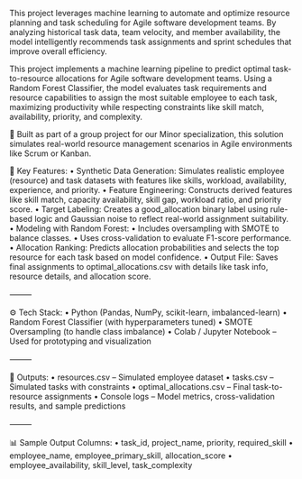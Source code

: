 This project leverages machine learning to automate and optimize resource planning and task scheduling for Agile software development teams. By analyzing historical task data, team velocity, and member availability, the model intelligently recommends task assignments and sprint schedules that improve overall efficiency.

This project implements a machine learning pipeline to predict optimal task-to-resource allocations for Agile software development teams. Using a Random Forest Classifier, the model evaluates task requirements and resource capabilities to assign the most suitable employee to each task, maximizing productivity while respecting constraints like skill match, availability, priority, and complexity.

📂 Built as part of a group project for our Minor specialization, this solution simulates real-world resource management scenarios in Agile environments like Scrum or Kanban.



🎯 Key Features:
	•	Synthetic Data Generation: Simulates realistic employee (resource) and task datasets with features like skills, workload, availability, experience, and priority.
	•	Feature Engineering: Constructs derived features like skill match, capacity availability, skill gap, workload ratio, and priority score.
	•	Target Labeling: Creates a good_allocation binary label using rule-based logic and Gaussian noise to reflect real-world assignment suitability.
	•	Modeling with Random Forest:
	•	Includes oversampling with SMOTE to balance classes.
	•	Uses cross-validation to evaluate F1-score performance.
	•	Allocation Ranking: Predicts allocation probabilities and selects the top resource for each task based on model confidence.
	•	Output File: Saves final assignments to optimal_allocations.csv with details like task info, resource details, and allocation score.

⸻

⚙️ Tech Stack:
	•	Python (Pandas, NumPy, scikit-learn, imbalanced-learn)
	•	Random Forest Classifier (with hyperparameters tuned)
	•	SMOTE Oversampling (to handle class imbalance)
	•	Colab / Jupyter Notebook – Used for prototyping and visualization

⸻

📁 Outputs:
	•	resources.csv – Simulated employee dataset
	•	tasks.csv – Simulated tasks with constraints
	•	optimal_allocations.csv – Final task-to-resource assignments
	•	Console logs – Model metrics, cross-validation results, and sample predictions

⸻

📊 Sample Output Columns:
	•	task_id, project_name, priority, required_skill
	•	employee_name, employee_primary_skill, allocation_score
	•	employee_availability, skill_level, task_complexity

